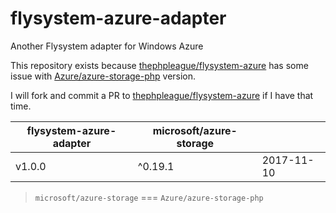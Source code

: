 # flysystem-azure-adapter

Another Flysystem adapter for Windows Azure

This repository exists because [thephpleague/flysystem-azure](https://github.com/thephpleague/flysystem-azure) has some issue with [Azure/azure-storage-php](https://github.com/azure/azure-storage-php) version.

I will fork and commit a PR to [thephpleague/flysystem-azure](https://github.com/thephpleague/flysystem-azure) if I have that time. 

| flysystem-azure-adapter  | microsoft/azure-storage | |
| --- | --- | --- |
| v1.0.0  | ^0.19.1  | 2017-11-10 |

> `microsoft/azure-storage` === `Azure/azure-storage-php`

